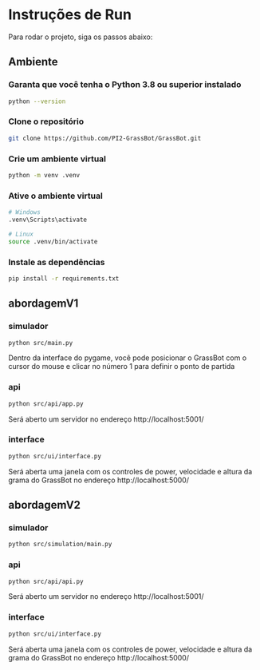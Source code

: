 # Instruções de Run

Para rodar o projeto, siga os passos abaixo:

## Ambiente

### Garanta que você tenha o Python 3.8 ou superior instalado

```sh
python --version
```

### Clone o repositório

```sh
git clone https://github.com/PI2-GrassBot/GrassBot.git
```

### Crie um ambiente virtual

```sh
python -m venv .venv
```

### Ative o ambiente virtual

```sh
# Windows
.venv\Scripts\activate

# Linux
source .venv/bin/activate
```

### Instale as dependências

```sh
pip install -r requirements.txt
```

## abordagemV1

### simulador

```sh
python src/main.py
```
Dentro da interface do pygame, você pode posicionar o GrassBot com o cursor do mouse e clicar no número 1 para definir o ponto de partida

### api

```sh
python src/api/app.py
```
Será aberto um servidor no endereço http://localhost:5001/


### interface
```sh
python src/ui/interface.py
```
Será aberta uma janela com os controles de power, velocidade e altura da grama do GrassBot no endereço http://localhost:5000/

## abordagemV2

### simulador
```sh
python src/simulation/main.py
```

### api
```sh
python src/api/api.py
```
Será aberto um servidor no endereço http://localhost:5001/

### interface
```sh
python src/ui/interface.py
```
Será aberta uma janela com os controles de power, velocidade e altura da grama do GrassBot no endereço http://localhost:5000/




